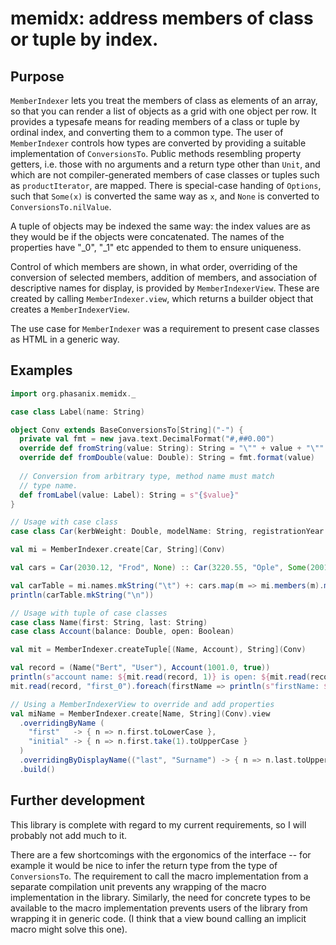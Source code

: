 # memidx: address members of class or tuple by index.

## Purpose

`MemberIndexer` lets you treat the members of class as elements of an
array, so that you can render a list of objects as a grid with one 
object per row. It provides a typesafe means for reading members of a 
class or tuple by ordinal index, and converting them to a common type.
The user of `MemberIndexer` controls how types are converted by 
providing a suitable implementation of `ConversionsTo`. Public methods 
resembling property getters, i.e. those with no arguments and a return
type other than `Unit`, and which are not compiler-generated members 
of case classes or tuples such as `productIterator`, are mapped. There
is special-case handing of `Options`, such that `Some(x)` is converted
the same way as `x`, and `None` is converted to `ConversionsTo.nilValue`.

A tuple of objects may be indexed the same way: the index values are 
as they would be if the objects were concatenated. The names of the 
properties have "_0", "_1" etc appended to them to ensure uniqueness.

Control of which members are shown, in what order, overriding of the
conversion of selected members, addition of members, and association
of descriptive names for display, is provided by `MemberIndexerView`.
These are created by calling `MemberIndexer.view`, which returns a 
builder object that creates a `MemberIndexerView`.

The use case for `MemberIndexer` was a requirement to present case
classes as HTML in a generic way.

## Examples

```scala
import org.phasanix.memidx._

case class Label(name: String)

object Conv extends BaseConversionsTo[String]("-") {
  private val fmt = new java.text.DecimalFormat("#,##0.00")
  override def fromString(value: String): String = "\"" + value + "\""
  override def fromDouble(value: Double): String = fmt.format(value)
 
  // Conversion from arbitrary type, method name must match
  // type name.
  def fromLabel(value: Label): String = s"{$value}"
}

// Usage with case class
case class Car(kerbWeight: Double, modelName: String, registrationYear: Option[Int])

val mi = MemberIndexer.create[Car, String](Conv)

val cars = Car(2030.12, "Frod", None) :: Car(3220.55, "Ople", Some(2001)) :: Nil

val carTable = mi.names.mkString("\t") +: cars.map(m => mi.members(m).mkString("\t"))
println(carTable.mkString("\n"))

// Usage with tuple of case classes
case class Name(first: String, last: String)
case class Account(balance: Double, open: Boolean)

val mit = MemberIndexer.createTuple[(Name, Account), String](Conv)

val record = (Name("Bert", "User"), Account(1001.0, true))
println(s"account name: ${mit.read(record, 1)} is open: ${mit.read(record, 3)}")
mit.read(record, "first_0").foreach(firstName => println(s"firstName: $firstName"))

// Using a MemberIndexerView to override and add properties
val miName = MemberIndexer.create[Name, String](Conv).view
  .overridingByName (
    "first"   -> { n => n.first.toLowerCase },
    "initial" -> { n => n.first.take(1).toUpperCase }
  )
  .overridingByDisplayName(("last", "Surname") -> { n => n.last.toUpperCase } )
  .build()

```

## Further development
This library is complete with regard to my current requirements, so
I will probably not add much to it.

There are a few shortcomings with the ergonomics of the interface -- 
for example it would be nice to infer the return type from the type
of `ConversionsTo`. The requirement to call the macro implementation
from a separate compilation unit prevents any wrapping of the macro
implementation in the library. Similarly, the need for concrete types
to be available to the macro implementation prevents users of the 
library from wrapping it in generic code. (I think that a view bound
calling an implicit macro might solve this one).
